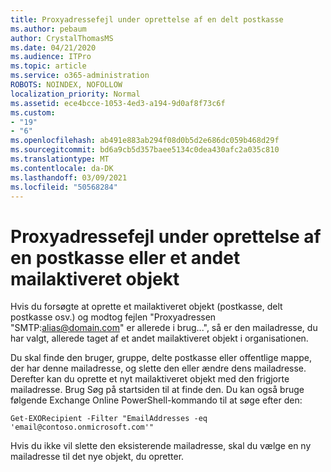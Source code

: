 ```yaml
---
title: Proxyadressefejl under oprettelse af en delt postkasse
ms.author: pebaum
author: CrystalThomasMS
ms.date: 04/21/2020
ms.audience: ITPro
ms.topic: article
ms.service: o365-administration
ROBOTS: NOINDEX, NOFOLLOW
localization_priority: Normal
ms.assetid: ece4bcce-1053-4ed3-a194-9d0af8f73c6f
ms.custom:
- "19"
- "6"
ms.openlocfilehash: ab491e883ab294f08d0b5d2e686dc059b468d29f
ms.sourcegitcommit: bd6a9cb5d357baee5134c0dea430afc2a035c810
ms.translationtype: MT
ms.contentlocale: da-DK
ms.lasthandoff: 03/09/2021
ms.locfileid: "50568284"
---
```

# <a name="proxy-address-error-while-creating-a-mailbox-or-other-email-enabled-object"></a>Proxyadressefejl under oprettelse af en postkasse eller et andet mailaktiveret objekt

Hvis du forsøgte at oprette et mailaktiveret objekt (postkasse, delt postkasse osv.) og modtog fejlen "Proxyadressen "SMTP:alias@domain.com" er allerede i brug...", så er den mailadresse, du har valgt, allerede taget af et andet mailaktiveret objekt i organisationen.
  
Du skal finde den bruger, gruppe, delte postkasse eller offentlige mappe, der har denne mailadresse, og slette den eller ændre dens mailadresse. Derefter kan du oprette et nyt mailaktiveret objekt med den frigjorte mailadresse. Brug Søg på startsiden til at finde den. Du kan også bruge følgende Exchange Online PowerShell-kommando til at søge efter den:

`
    Get-EXORecipient -Filter "EmailAddresses -eq 'email@contoso.onmicrosoft.com'"
`
  
Hvis du ikke vil slette den eksisterende mailadresse, skal du vælge en ny mailadresse til det nye objekt, du opretter.
  